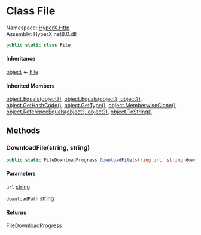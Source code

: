 # <a id="HyperX_Http_File"></a> Class File

Namespace: [HyperX.Http](HyperX.Http.md)  
Assembly: HyperX.net8.0.dll  

```csharp
public static class File
```

#### Inheritance

[object](https://learn.microsoft.com/dotnet/api/system.object) ← 
[File](HyperX.Http.File.md)

#### Inherited Members

[object.Equals\(object?\)](https://learn.microsoft.com/dotnet/api/system.object.equals\#system\-object\-equals\(system\-object\)), 
[object.Equals\(object?, object?\)](https://learn.microsoft.com/dotnet/api/system.object.equals\#system\-object\-equals\(system\-object\-system\-object\)), 
[object.GetHashCode\(\)](https://learn.microsoft.com/dotnet/api/system.object.gethashcode), 
[object.GetType\(\)](https://learn.microsoft.com/dotnet/api/system.object.gettype), 
[object.MemberwiseClone\(\)](https://learn.microsoft.com/dotnet/api/system.object.memberwiseclone), 
[object.ReferenceEquals\(object?, object?\)](https://learn.microsoft.com/dotnet/api/system.object.referenceequals), 
[object.ToString\(\)](https://learn.microsoft.com/dotnet/api/system.object.tostring)

## Methods

### <a id="HyperX_Http_File_DownloadFile_System_String_System_String_"></a> DownloadFile\(string, string\)

```csharp
public static FileDownloadProgress DownloadFile(string url, string downloadPath = null)
```

#### Parameters

`url` [string](https://learn.microsoft.com/dotnet/api/system.string)

`downloadPath` [string](https://learn.microsoft.com/dotnet/api/system.string)

#### Returns

 [FileDownloadProgress](HyperX.Http.FileDownloadProgress.md)

